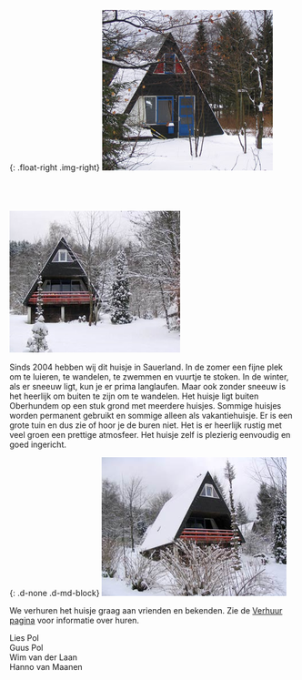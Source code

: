 

<style>
.img-right {
  max-width: 50%;
}
.img-right > img {
  max-width: 100%;
}
</style>


{: .float-right .img-right}
![image](../../fotos/winter/foto1.jpg)<br/><br/><br/><br/><br/>
![image](../../fotos/winter/foto3.jpg)

Sinds 2004 hebben wij dit huisje in Sauerland. In de zomer een fijne plek om te luieren, te wandelen, te zwemmen en vuurtje te stoken.
In de winter, als er sneeuw ligt, kun je er prima langlaufen. Maar ook zonder sneeuw is het heerlijk om buiten te zijn om te wandelen.
Het huisje ligt buiten Oberhundem op een stuk grond met meerdere huisjes. Sommige huisjes worden permanent gebruikt en sommige alleen als vakantiehuisje.
Er is een grote tuin en dus zie of hoor je de buren niet. Het is er heerlijk rustig met veel groen een prettige atmosfeer.
Het huisje zelf is plezierig eenvoudig en goed ingericht.

{: .d-none .d-md-block}
![image](../../fotos/winter/foto2.jpg)


We verhuren het huisje graag aan vrienden en bekenden. Zie de [Verhuur pagina](#/content/Verhuur/Beschikbaarheid) voor informatie over huren.


Lies Pol  
Guus Pol  
Wim van der Laan  
Hanno van Maanen

<p style="clear:both;" />
